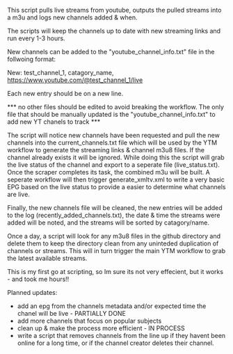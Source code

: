 This script pulls live streams from youtube, outputs the pulled streams into a m3u and logs new channels added & when.

The scripts will keep the channels up to date with new streaming links and run every 1-3 hours.

New channels can be added to the "youtube_channel_info.txt" file in the follwoing format:

New: test_channel_1, catagory_name, https://www.youtube.com/@test_channel_1/live

Each new entry should be on a new line. 

*** no other files should be edited to avoid breaking the workflow. The only file that should be manually updated is the "youtube_channel_info.txt" to add new YT chanels to track ***

The script will notice new channels have been requested and pull the new channels into the current_channels.txt file which will be used by the YTM workflow to generate the streaming links & channel m3u8 files. If the channel already exists it will be ignored.
While doing this the script will grab the live status of the channel and export to a seperate file (live_status.txt).
Once the scraper completes its task, the combined m3u will be built. A seperate workflow will then trigger generate_xmltv.xml to write a very basic EPG based on the live status to provide a easier to determine what channels are live.

Finally, the new channels file will be cleaned, the new entries will be added to the log (recently_added_channels.txt), the date & time the streams were added will be noted, and the streams will be sorted by catagory/name.

Once a day, a script will look for any m3u8 files in the github directory and delete them to keep the directory clean from any uninteded duplication of channels or streams. This will in turn trigger the main YTM workflow to grab the latest available streams.

This is my first go at scripting, so Im sure its not very effecient, but it works - and took me hours!!

Planned updates:
- add an epg from the channels metadata and/or expected time the chanel will be live - PARTIALLY DONE
- add more channels that focus on popular subjects
- clean up & make the process more efficient - IN PROCESS
- write a script that removes channels from the line up if they havent been online for a long time, or if the channel creator deletes their channel.


